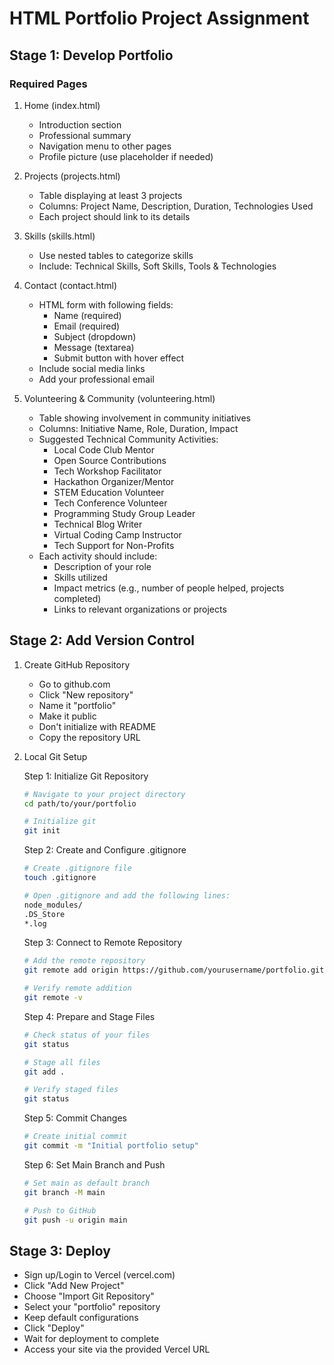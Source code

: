 # HTML Portfolio Project Assignment

## Stage 1: Develop Portfolio

### Required Pages
1. Home (index.html)
   - Introduction section
   - Professional summary
   - Navigation menu to other pages
   - Profile picture (use placeholder if needed)

2. Projects (projects.html)
   - Table displaying at least 3 projects
   - Columns: Project Name, Description, Duration, Technologies Used
   - Each project should link to its details

3. Skills (skills.html)
   - Use nested tables to categorize skills
   - Include: Technical Skills, Soft Skills, Tools & Technologies

4. Contact (contact.html)
   - HTML form with following fields:
     - Name (required)
     - Email (required)
     - Subject (dropdown)
     - Message (textarea)
     - Submit button with hover effect
   - Include social media links
   - Add your professional email

5. Volunteering & Community (volunteering.html)
   - Table showing involvement in community initiatives
   - Columns: Initiative Name, Role, Duration, Impact
   - Suggested Technical Community Activities:
     - Local Code Club Mentor
     - Open Source Contributions
     - Tech Workshop Facilitator
     - Hackathon Organizer/Mentor
     - STEM Education Volunteer
     - Tech Conference Volunteer
     - Programming Study Group Leader
     - Technical Blog Writer
     - Virtual Coding Camp Instructor
     - Tech Support for Non-Profits
   - Each activity should include:
     - Description of your role
     - Skills utilized
     - Impact metrics (e.g., number of people helped, projects completed)
     - Links to relevant organizations or projects

## Stage 2: Add Version Control

1. Create GitHub Repository
   - Go to github.com
   - Click "New repository"
   - Name it "portfolio"
   - Make it public
   - Don't initialize with README
   - Copy the repository URL

2. Local Git Setup

   Step 1: Initialize Git Repository
   ```bash
   # Navigate to your project directory
   cd path/to/your/portfolio

   # Initialize git
   git init
   ```

   Step 2: Create and Configure .gitignore
   ```bash
   # Create .gitignore file
   touch .gitignore

   # Open .gitignore and add the following lines:
   node_modules/
   .DS_Store
   *.log
   ```

   Step 3: Connect to Remote Repository
   ```bash
   # Add the remote repository
   git remote add origin https://github.com/yourusername/portfolio.git

   # Verify remote addition
   git remote -v
   ```

   Step 4: Prepare and Stage Files
   ```bash
   # Check status of your files
   git status

   # Stage all files
   git add .

   # Verify staged files
   git status
   ```

   Step 5: Commit Changes
   ```bash
   # Create initial commit
   git commit -m "Initial portfolio setup"
   ```

   Step 6: Set Main Branch and Push
   ```bash
   # Set main as default branch
   git branch -M main

   # Push to GitHub
   git push -u origin main
   ```

## Stage 3: Deploy

- Sign up/Login to Vercel (vercel.com)
- Click "Add New Project"
- Choose "Import Git Repository"
- Select your "portfolio" repository
- Keep default configurations
- Click "Deploy"
- Wait for deployment to complete
- Access your site via the provided Vercel URL
